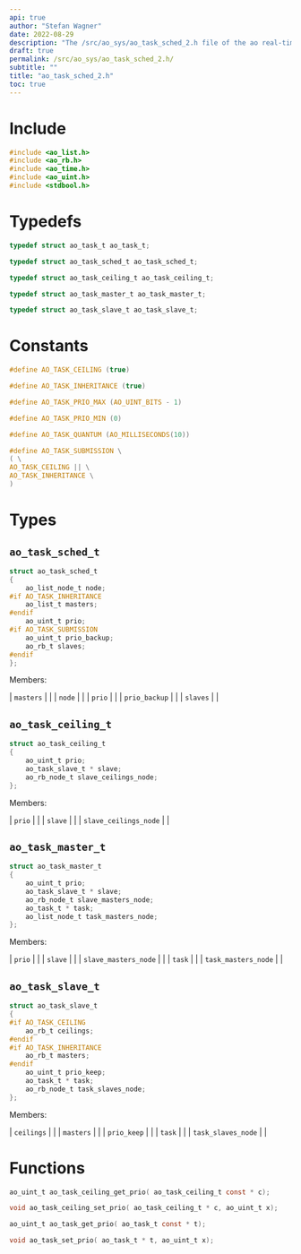 ```yaml
---
api: true
author: "Stefan Wagner"
date: 2022-08-29
description: "The /src/ao_sys/ao_task_sched_2.h file of the ao real-time operating system."
draft: true
permalink: /src/ao_sys/ao_task_sched_2.h/
subtitle: ""
title: "ao_task_sched_2.h"
toc: true
---
```


# Include

```c
#include <ao_list.h>
#include <ao_rb.h>
#include <ao_time.h>
#include <ao_uint.h>
#include <stdbool.h>
```

# Typedefs

```c
typedef struct ao_task_t ao_task_t;
```

```c
typedef struct ao_task_sched_t ao_task_sched_t;
```

```c
typedef struct ao_task_ceiling_t ao_task_ceiling_t;
```

```c
typedef struct ao_task_master_t ao_task_master_t;
```

```c
typedef struct ao_task_slave_t ao_task_slave_t;
```

# Constants

```c
#define AO_TASK_CEILING (true)
```

```c
#define AO_TASK_INHERITANCE (true)
```

```c
#define AO_TASK_PRIO_MAX (AO_UINT_BITS - 1)
```

```c
#define AO_TASK_PRIO_MIN (0)
```

```c
#define AO_TASK_QUANTUM (AO_MILLISECONDS(10))
```

```c
#define AO_TASK_SUBMISSION \
( \
AO_TASK_CEILING || \
AO_TASK_INHERITANCE \
)
```

# Types

## `ao_task_sched_t`

```c
struct ao_task_sched_t
{
    ao_list_node_t node;
#if AO_TASK_INHERITANCE
    ao_list_t masters;
#endif
    ao_uint_t prio;
#if AO_TASK_SUBMISSION
    ao_uint_t prio_backup;
    ao_rb_t slaves;
#endif
};
```

Members:

| `masters` | |
| `node` | |
| `prio` | |
| `prio_backup` | |
| `slaves` | |

## `ao_task_ceiling_t`

```c
struct ao_task_ceiling_t
{
    ao_uint_t prio;
    ao_task_slave_t * slave;
    ao_rb_node_t slave_ceilings_node;
};
```

Members:

| `prio` | |
| `slave` | |
| `slave_ceilings_node` | |

## `ao_task_master_t`

```c
struct ao_task_master_t
{
    ao_uint_t prio;
    ao_task_slave_t * slave;
    ao_rb_node_t slave_masters_node;
    ao_task_t * task;
    ao_list_node_t task_masters_node;
};
```

Members:

| `prio` | |
| `slave` | |
| `slave_masters_node` | |
| `task` | |
| `task_masters_node` | |

## `ao_task_slave_t`

```c
struct ao_task_slave_t
{
#if AO_TASK_CEILING
    ao_rb_t ceilings;
#endif
#if AO_TASK_INHERITANCE
    ao_rb_t masters;
#endif
    ao_uint_t prio_keep;
    ao_task_t * task;
    ao_rb_node_t task_slaves_node;
};
```

Members:

| `ceilings` | |
| `masters` | |
| `prio_keep` | |
| `task` | |
| `task_slaves_node` | |

# Functions

```c
ao_uint_t ao_task_ceiling_get_prio( ao_task_ceiling_t const * c);
```

```c
void ao_task_ceiling_set_prio( ao_task_ceiling_t * c, ao_uint_t x);
```

```c
ao_uint_t ao_task_get_prio( ao_task_t const * t);
```

```c
void ao_task_set_prio( ao_task_t * t, ao_uint_t x);
```

